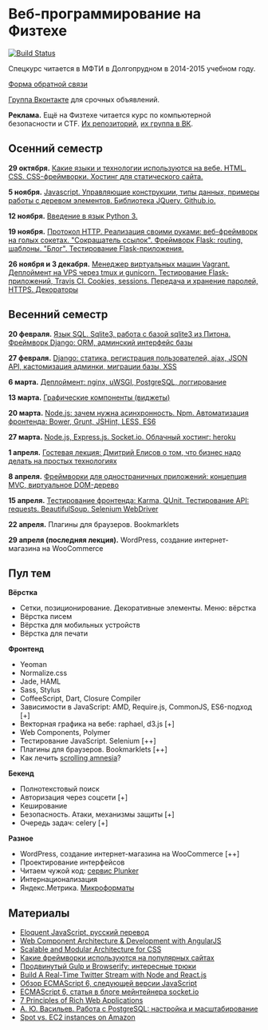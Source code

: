 Веб-программирование на Физтехе
===============

[![Build Status](https://travis-ci.org/vpavlenko/web-programming.svg?branch=master)](https://travis-ci.org/vpavlenko/web-programming)

Спецкурс читается в МФТИ в Долгопрудном в 2014-2015 учебном году.

[Форма обратной связи](http://goo.gl/forms/mfsZ5oQWa5)

[Группа Вконтакте](https://vk.com/mipt_web) для срочных объявлений.

**Реклама.** Ещё на Физтехе читается курс по компьютерной безопасности и CTF. [Их репозиторий](https://github.com/xairy/mipt-ctf), [их группа в ВК](https://vk.com/mipt_ctf).

Осенний семестр
----

**29 октября.** [Какие языки и технологии используются на вебе. HTML. CSS. CSS-фреймворки. Хостинг для статического сайта.](01-html-css)

**5 ноября.** [Javascript. Управляющие конструкции, типы данных, примеры работы с деревом элементов. Библиотека JQuery. Github.io.](02-js)

**12 ноября.** [Введение в язык Python 3.](03-python)

**19 ноября.** [Протокол HTTP. Реализация своими руками: веб-фреймворк на голых сокетах. "Сокращатель ссылок". Фреймворк Flask: routing, шаблоны. "Блог". Тестирование Flask-приложения.](04-http)

**26 ноября и 3 декабря.** [Менеджер виртуальных машин Vagrant. Деплоймент на VPS через tmux и gunicorn. Тестирование Flask-приложений, Travis CI. Cookies, sessions. Передача и хранение паролей, HTTPS. Декораторы](05-cookies)

Весенний семестр
---

**20 февраля.** [Язык SQL. Sqlite3, работа с базой sqlite3 из Питона. Фреймворк Django: ORM, админский интерфейс базы](07-django-1)

**27 февраля.** [Django: статика, регистрация пользователей, ajax, JSON API, кастомизация админки, миграции базы, XSS](08-django-2)

**6 марта.** [Деплоймент: nginx, uWSGI, PostgreSQL, логгирование](09-django-deploy)

**13 марта.** [Графические компоненты (виджеты)](10-widgets)

**20 марта.** [Node.js: зачем нужна асинхронность. Npm. Автоматизация фронтенда: Bower, Grunt, JSHint, LESS, ES6](11-bower-grunt)

**27 марта.** [Node.js, Express.js. Socket.io. Облачный хостинг: heroku](12-socketio)

**1 апреля.** [Гостевая лекция: Дмитрий Елисов о том, что бизнес надо делать на простых технологиях](http://www.slideshare.net/cxielamiko/web-programmin-guest-lecture-dmitry-elisov)

**8 апреля.** [Фреймворки для одностраничных приложений: концепция MVC, виртуальное DOM-дерево](14-spa)

**15 апреля.** [Тестирование фронтенда: Karma, QUnit. Тестирование API: requests. BeautifulSoup. Selenium WebDriver](15-selenium)

**22 апреля.** Плагины для браузеров. Bookmarklets

**29 апреля (последняя лекция).** WordPress, создание интернет-магазина на WooCommerce



Пул тем
-----

**Вёрстка**
- Сетки, позиционирование. Декоративные элементы. Меню: вёрстка
- Вёрстка писем
- Вёрстка для мобильных устройств
- Вёрстка для печати

**Фронтенд**
- Yeoman
- Normalize.css
- Jade, HAML
- Sass, Stylus
- CoffeeScript, Dart, Closure Compiler
- Зависимости в JavaScript: AMD, Require.js, CommonJS, ES6-подход [+]
- Векторная графика на вебе: raphael, d3.js [+]
- Web Components, Polymer
- Тестирование JavaScript. Selenium [++]
- Плагины для браузеров. Bookmarklets [++]
- Как лечить [scrolling amnesia](https://cldup.com/3m0DOKp9BW.gif)?

**Бекенд**
- Полнотекстовый поиск
- Авторизация через соцсети [+]
- Кеширование
- Безопасность. Атаки, механизмы защиты [+]
- Очередь задач: celery [+]

**Разное**
- WordPress, создание интернет-магазина на WooCommerce [++]
- Проектирование интерфейсов
- Читаем чужой код: [сервис Plunker](https://github.com/filearts/plunker)
- Интернационализация
- Яндекс.Метрика. [Микроформаты](http://habrahabr.ru/hub/microformats/)

Материалы
--

- [Eloquent JavaScript, русский перевод](http://habrahabr.ru/post/240219/)
- [Web Component Architecture & Development with AngularJS](https://leanpub.com/web-component-development-with-angularjs/read)
- [Scalable and Modular Architecture for CSS](https://smacss.com/)
- [Какие фреймворки используются на популярных сайтах](https://docs.google.com/spreadsheets/d/1OChsdXnXY8mTums6BhzrIvjTiDbJLry5QTSJkxf8OmY/edit#gid=0)
- [Продвинутый Gulp и Browserify: интересные трюки](http://habrahabr.ru/post/242379/)
- [Build A Real-Time Twitter Stream with Node and React.js](https://scotch.io/tutorials/build-a-real-time-twitter-stream-with-node-and-react-js)
- [Обзор ECMAScript 6, следующей версии JavaScript](http://habrahabr.ru/post/175371/)
- [ECMAScript 6, статья в блоге мейнтейнера socket.io](http://rauchg.com/2015/ecmascript-6/)
- [7 Principles of Rich Web Applications](http://rauchg.com/2014/7-principles-of-rich-web-applications/#push-code-updates)
- [А. Ю. Васильев. Работа с PostgreSQL: настройка и масштабирование](http://postgresql.leopard.in.ua/html/)
- [Spot vs. EC2 instances on Amazon](http://stackoverflow.com/questions/5188871/aws-amazon-ec2-spot-pricing/11996798#11996798)
